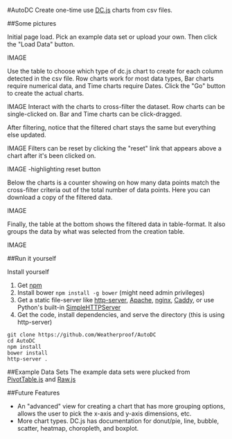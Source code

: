 #AutoDC
Create one-time use [DC.js](https://dc-js.github.io/dc.js/) charts from csv files.




##Some pictures

Initial page load. Pick an example data set or upload your own. Then click the "Load Data" button.

IMAGE

Use the table to choose which type of dc.js chart to create for each column detected in the csv file. Row charts work for most data types, Bar charts require numerical data, and Time charts require Dates. Click the "Go" button to create the actual charts.



IMAGE
Interact with the charts to cross-filter the dataset. Row charts can be single-clicked on. Bar and Time charts can be click-dragged.

After filtering, notice that the filtered chart stays the same but everything else updated.

IMAGE
Filters can be reset by clicking the "reset" link that appears above a chart after it's been clicked on.

IMAGE -highlighting reset button

Below the charts is a counter showing on how many data points match the cross-filter criteria out of the total number of data points. Here you can download a copy of the filtered data.

IMAGE

Finally, the table at the bottom shows the filtered data in table-format. It also groups the data by what was selected from the creation table.

IMAGE

##Run it yourself


Install yourself 
1. Get [npm](https://nodejs.org/en/)
2. Install bower `npm install -g bower` (might need admin privileges)
3. Get a static file-server like [http-server](https://github.com/indexzero/http-server), [Apache](https://www.apache.org/), [nginx](https://www.nginx.com/resources/wiki/), [Caddy](https://caddyserver.com/), or use Python's built-in [SimpleHTTPServer](https://docs.python.org/2/library/simplehttpserver.html)
4. Get the code, install dependencies, and serve the directory (this is using http-server)
```
git clone https://github.com/Weatherproof/AutoDC
cd AutoDC
npm install
bower install
http-server .
```

##Example Data Sets
The example data sets were plucked from [PivotTable.js](http://nicolas.kruchten.com/pivottable/examples/) and [Raw.js](http://raw.densitydesign.org/)





##Future Features

- An "advanced" view for creating a chart that has more grouping options, allows the user to pick the x-axis and y-axis dimensions, etc.
- More chart types. DC.js has documentation for donut/pie, line, bubble, scatter, heatmap, choropleth, and boxplot.
